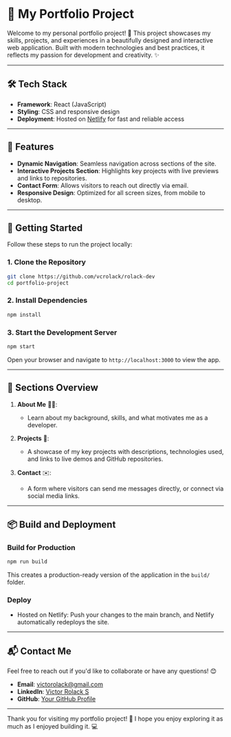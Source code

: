 # 🌟 My Portfolio Project

Welcome to my personal portfolio project! 🚀 This project showcases my skills, projects, and experiences in a beautifully designed and interactive web application. Built with modern technologies and best practices, it reflects my passion for development and creativity. ✨

---

## 🛠️ **Tech Stack**

- **Framework**: React (JavaScript)
- **Styling**: CSS and responsive design
- **Deployment**: Hosted on [Netlify](https://netlify.com) for fast and reliable access

---

## 🎯 **Features**

- **Dynamic Navigation**: Seamless navigation across sections of the site.
- **Interactive Projects Section**: Highlights key projects with live previews and links to repositories.
- **Contact Form**: Allows visitors to reach out directly via email.
- **Responsive Design**: Optimized for all screen sizes, from mobile to desktop.

---

## 🚀 **Getting Started**

Follow these steps to run the project locally:

### 1. **Clone the Repository**

```bash
git clone https://github.com/vcrolack/rolack-dev
cd portfolio-project
```

### 2. **Install Dependencies**

```bash
npm install
```

### 3. **Start the Development Server**

```bash
npm start
```

Open your browser and navigate to `http://localhost:3000` to view the app.

---

## 🌈 **Sections Overview**

1. **About Me** 🧑‍💻:

   - Learn about my background, skills, and what motivates me as a developer.

2. **Projects** 🔨:

   - A showcase of my key projects with descriptions, technologies used, and links to live demos and GitHub repositories.

3. **Contact** ✉️:
   - A form where visitors can send me messages directly, or connect via social media links.

---

## 📦 **Build and Deployment**

### Build for Production

```bash
npm run build
```

This creates a production-ready version of the application in the `build/` folder.

### Deploy

- Hosted on Netlify: Push your changes to the main branch, and Netlify automatically redeploys the site.

---

## 📬 **Contact Me**

Feel free to reach out if you'd like to collaborate or have any questions! 😊

- **Email**: victorolack@gmail.com
- **LinkedIn**: [Victor Rolack S](https://www.linkedin.com/in/rolack-victor/)
- **GitHub**: [Your GitHub Profile](https://github.com/vcrolack)

---

Thank you for visiting my portfolio project! 🌟 I hope you enjoy exploring it as much as I enjoyed building it. 💻
